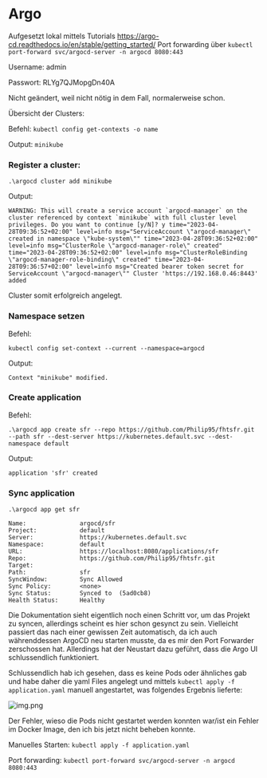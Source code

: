 # Argo
Aufgesetzt lokal mittels Tutorials https://argo-cd.readthedocs.io/en/stable/getting_started/
Port forwarding über ```kubectl port-forward svc/argocd-server -n argocd 8080:443```

Username: admin

Passwort: RLYg7QJMopgDn40A

Nicht geändert, weil nicht nötig in dem Fall, normalerweise schon.

Übersicht der Clusters:

Befehl:
```kubectl config get-contexts -o name```

Output:
```minikube```

### Register a cluster:

```.\argocd cluster add minikube```

Output:

```WARNING: This will create a service account `argocd-manager` on the cluster referenced by context `minikube` with full cluster level privileges. Do you want to continue [y/N]? y
time="2023-04-28T09:36:52+02:00" level=info msg="ServiceAccount \"argocd-manager\" created in namespace \"kube-system\""
time="2023-04-28T09:36:52+02:00" level=info msg="ClusterRole \"argocd-manager-role\" created"
time="2023-04-28T09:36:52+02:00" level=info msg="ClusterRoleBinding \"argocd-manager-role-binding\" created"
time="2023-04-28T09:36:57+02:00" level=info msg="Created bearer token secret for ServiceAccount \"argocd-manager\""
Cluster 'https://192.168.0.46:8443' added```

Cluster somit erfolgreich angelegt.

### Namespace setzen

Befehl:

```kubectl config set-context --current --namespace=argocd```

Output:

```Context "minikube" modified.```
### Create application
Befehl:

```.\argocd app create sfr --repo https://github.com/Philip95/fhtsfr.git --path sfr --dest-server https://kubernetes.default.svc --dest-namespace default```

Output:

```application 'sfr' created```

### Sync application

```.\argocd app get sfr```

```
Name:               argocd/sfr
Project:            default
Server:             https://kubernetes.default.svc
Namespace:          default
URL:                https://localhost:8080/applications/sfr
Repo:               https://github.com/Philip95/fhtsfr.git
Target:
Path:               sfr
SyncWindow:         Sync Allowed
Sync Policy:        <none>
Sync Status:        Synced to  (5ad0cb8)
Health Status:      Healthy
```

Die Dokumentation sieht eigentlich noch einen Schritt vor, um das Projekt zu syncen, allerdings scheint es hier schon
gesynct zu sein. Vielleicht passiert das nach einer gewissen Zeit automatisch, da ich auch währenddessen ArgoCD neu 
starten musste, da es mir den Port Forwarder zerschossen hat. Allerdings hat der Neustart dazu geführt, dass die Argo UI 
schlussendlich funktioniert. 

Schlussendlich hab ich gesehen, dass es keine Pods oder ähnliches gab und habe daher die yaml Files angelegt und mittels
```kubectl apply -f application.yaml``` manuell angestartet, was folgendes Ergebnis lieferte:

![img.png](img.png)

Der Fehler, wieso die Pods nicht gestartet werden konnten war/ist ein Fehler im Docker Image, den ich bis jetzt nicht beheben konnte.

Manuelles Starten:
```kubectl apply -f application.yaml```

Port forwarding:
```kubectl port-forward svc/argocd-server -n argocd 8080:443```